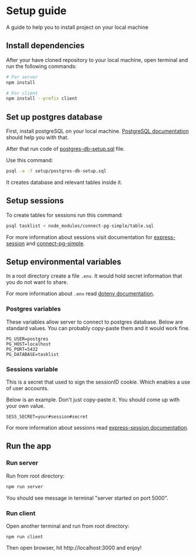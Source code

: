 # Setup guide
A guide to help you to install project on your local machine

## Install dependencies
After your have cloned repository to your local machine, open terminal and run the following commands:
```bash
# For server
npm install

# For client
npm install --prefix client
```
## Set up postgres database
First, install postgreSQL on your local machine. [PostgreSQL documentation](https://www.postgresql.org/download/) should help you with that.

After that run code of [postgres-db-setup.sql](./postgres-db-setup.sql) file. 

Use this command:
```bash
psql -a -f setup/postgres-db-setup.sql
```
It creates database and relevant tables inside it.
## Setup sessions

To create tables for sessions run this command:
```bash
psql tasklist < node_modules/connect-pg-simple/table.sql
```
For more information about sessions visit  documentation for [express-session](https://github.com/expressjs/session) and [connect-pg-simple](https://github.com/voxpelli/node-connect-pg-simple).


## Setup environmental variables
In a root directory create a file `.env`. It would hold secret information that you do not want to share.

For more information about `.env` read [dotenv documentation](https://github.com/motdotla/dotenv).

### Postgres variables
These variables allow server to connect to postgres database. Below are standard values. You can probably copy-paste them and it would work fine.
```
PG_USER=postgres
PG_HOST=localhost
PG_PORT=5432
PG_DATABASE=tasklist
```

### Sessions variable
This is a secret that used to sign the sessionID cookie. Which enables a use of user accounts.

Below is an example. Don't just copy-paste it. You should come up with your own value.
```
SESS_SECRET=your#session#secret
```
For more information about sessions read [express-session documentation](https://github.com/expressjs/session).

## Run the app
### Run server
Run from root directory:
```bash
npm run server
```
You should see message in terminal "server started on port 5000".
### Run client
Open another terminal and run from root directory:
```
npm run client
```
Then open browser, hit http://localhost:3000 and enjoy!
